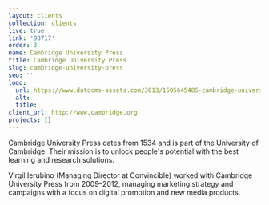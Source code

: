 ```yaml
---
layout: clients
collection: clients
live: true
link: '98717'
order: 3
name: Cambridge University Press
title: Cambridge University Press
slug: cambridge-university-press
seo: ''
logo:
  url: https://www.datocms-assets.com/3013/1505645485-cambridge-university-press.png
  alt: 
  title: 
client_url: http://www.cambridge.org
projects: []
---
```


Cambridge University Press dates from 1534 and is part of the University of Cambridge. Their mission is to unlock people's potential with the best learning and research solutions.

Virgil Ierubino (Managing Director at Convincible) worked with Cambridge University Press from 2009–2012, managing marketing strategy and campaigns with a focus on digital promotion and new media products.